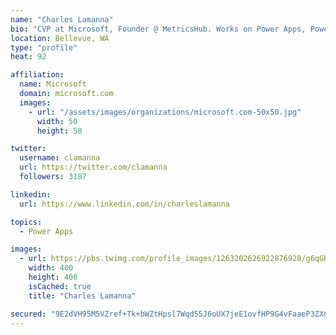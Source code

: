 ```yaml
---
name: "Charles Lamanna"
bio: "CVP at Microsoft, Founder @ MetricsHub. Works on Power Apps, Power Automate, Power Virtual Agent, Common Data Service and Dynamics 365."
location: Bellevue, WA
type: "profile"
heat: 92

affiliation:
  name: Microsoft
  domain: microsoft.com
  images:
    - url: "/assets/images/organizations/microsoft.com-50x50.jpg"
      width: 50
      height: 50

twitter:
  username: clamanna
  url: https://twitter.com/clamanna
  followers: 3187

linkedin:
  url: https://www.linkedin.com/in/charleslamanna

topics:
  - Power Apps

images:
  - url: https://pbs.twimg.com/profile_images/1263202626922876928/g6qGbHZ-_400x400.jpg
    width: 400
    height: 400
    isCached: true
    title: "Charles Lamanna"

secured: "9E2dVH95M5VZref+Tk+bWZtHpsl7Wqd55J6oUX7jeE1ovfHP9G4vFaaeP3ZXnEU7T/I79LM74t6TPfpWzVKRfUJRmQfJ+OBd1UqByVx3OQVe6BAhgac8x9gSxSyLCp0K1wRaya1+tUDYl2W+wKjZqGT8VTM/dm7e9DWgH/QRwUJeYrxkcI1UPqHLx3JBEKj7tHa+1Me9U6RN4tlGduQPCMMwLfMBvfwAFzdKwI7rkyMGXPuOWp9TMtxYVWQLcZan5+O1SVc4RG3R3skUSDq/lvtSnhdQamUigkHBw9NXgTO2tDUX96G6qJCh5cGeC+t8ucdyqBPIfrn79b5hrQ5xqrl5YpXP6R3wyxfTiktmSYrqJZfJ7mBHGB+STVgSZE3HWx+zYJ+uefwAptZ9yJBtErKB2JDr/OXXtZ0XjbMTad4=;HJXfu+nU4QsiXAIya2bqXA=="
---
```


